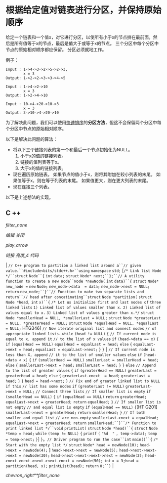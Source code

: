# 根据给定值对链表进行分区，并保持原始顺序

给定一个链表和一个值x，对它进行分区，以使所有小于x的节点排在最前面，然后是所有值等于x的节点，最后是值大于或等于x的节点。 三个分区中每个分区中节点的原始相对顺序都应保留。 分区必须就地工作。

例子：

```
Input : 1->4->3->2->5->2->3, 
        x = 3
Output: 1->2->2->3->3->4->5

Input : 1->4->2->10 
        x = 3
Output: 1->2->4->10

Input : 10->4->20->10->3 
        x = 3
Output: 3->10->4->20->10 

```

为了解决此问题，我们可以使用[快速排序](https://www.geeksforgeeks.org/quicksort-on-singly-linked-list/)的**分区方法**，但这不会保留两个分区中每个分区中节点的原始相对顺序。

以下是解决此问题的算法：

*   将以下三个链接列表的第一个和最后一个节点初始化为NULL。
    1.  小于x的值的链接列表。
    2.  链接的值列表等于x。
    3.  大于x的值的链接列表。
*   现在遍历原始链表。 如果节点的值小于x，则将其附加在较小列表的末尾。 如果值等于x，则在等于列表的末尾。 如果值更大，则在更大列表的末尾。
*   现在连接三个列表。

以下是上述想法的实现。

## C ++

*filter_none*

*编辑*
*关闭*

*play_arrow*

*链接*
*亮度_4*
*代码*

| `// C++ program to partition a linked list around a``// given value.``#include<bits/stdc++.h>``using` `namespace` `std;` [`/* Link list Node */``struct` `Node``{` `int` `data;` `struct` `Node* next;``};``// A utility function to create a new node``Node *newNode(` `int` `data)``{` `struct` `Node* new_node =` `new` `Node;` `new_node->data  = data;` `new_node->next = NULL;` `return` `new_node;``}``// Function to make two separate lists and return``// head after concatinating``struct` `Node *partition(` `struct` `Node *head,` `int` `x)``{` `/* Let us initialize first and last nodes of` `three linked lists` `1) Linked list of values smaller than x.` `2) Linked list of values equal to x.` `3) Linked list of values greater than x.*/` `struct` `Node *smallerHead = NULL, *smallerLast = NULL;` `struct` `Node *greaterLast = NULL, *greaterHead = NULL;` `struct` `Node *equalHead = NULL, *equalLast = NULL;` HTG346] `// Now iterate original list and connect nodes` `// of appropriate linked lists.` `while` `(head != NULL)` `{` `// If current node is equal to x, append it` `// to the list of x values` `if` `(head->data == x)` `{` `if` `(equalHead == NULL)` `equalHead = equalLast = head;` `else` `{` `equalLast->next = head;` `equalLast = equalLast->next;` `}` `}` [ `// If current node is less than X, append` `// it to the list of smaller values` `else` `if` `(head->data < x)` `{` `if` `(smallerHead == NULL)` `smallerLast = smallerHead = head;` `else` `{` `smallerLast->next = head;` `smallerLast = head;` `}` `}` `else` `// Append to the list of greater values` `{` `if` `(greaterHead == NULL)` `greaterLast = greaterHead = head;` `else` `{` `greaterLast->next  = head;` `greaterLast = head;` `}` `}` `head = head->next;` `}` `// Fix end of greater linked list to NULL if this` `// list has some nodes` `if` `(greaterLast != NULL)` `greaterLast->next = NULL;` `// Connect three lists` `// If smaller list is empty` `if` `(smallerHead == NULL)` `{` `if` `(equalHead == NULL)` `return` `greaterHead;` `equalLast->next = greaterHead;` `return` `equalHead;` `}` `// If smaller list is not empty` `// and equal list is empty` `if` `(equalHead == NULL)` `{`[HT G201] `smallerLast->next = greaterHead;` `return` `smallerHead;` `}` `// If both smaller and equal list` `// are non-empty` `smallerLast->next = equalHead;` `equalLast->next = greaterHead;` `return` `smallerHead;``}``/* Function to print linked list */``void` `printList(` `struct` `Node *head)``{` `struct` `Node *temp = head;` `while` `(temp != NULL)` `{` `printf` `(` `"%d  "` `, temp->data);` `temp = temp->next;` `}`] `}`。`// Driver program to run the case``int` `main()``{` `/* Start with the empty list */` `struct` `Node* head = newNode(10);` `head->next = newNode(4);` ] `head->next->next = newNode(5);` `head->next->next->next = newNode(30);` `head->next->next->next->next = newNode(2);` `head->next->next->next->next->next = newNode(50);` `int` `x = 3;`​​ `head = partition(head, x);` `printList(head);` `return` `0;``}` |

*chevron_right**filter_none*